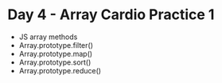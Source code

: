 # Day 4 - Array Cardio Practice 1
- JS array methods
- Array.prototype.filter()
- Array.prototype.map()
- Array.prototype.sort()
- Array.prototype.reduce()